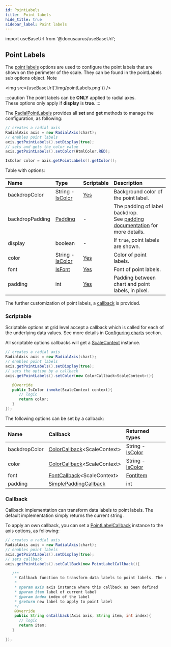 ```yaml
---
id: PointLabels
title:  Point labels
hide_title: true
sidebar_label: Point labels
---
```

import useBaseUrl from '@docusaurus/useBaseUrl';

## Point Labels

The [point labels](https://pepstock-org.github.io/Charba/5.0/org/pepstock/charba/client/configuration/RadialPointLabels.html) options are used to configure the point labels that are shown on the perimeter of the scale. They can be found in the pointLabels sub options object.
Note 

<img src={useBaseUrl('/img/pointLabels.png')} />

:::caution
The point labels can be **ONLY** applied to radial axes.<br/>
These options only apply if **display** is **true**.
:::

The [RadialPointLabels](https://pepstock-org.github.io/Charba/5.0/org/pepstock/charba/client/configuration/RadialPointLabels.html) provides all **set** and **get** methods to manage the configuration, as following:

```java
// creates a radial axis 
RadialAxis axis = new RadialAxis(chart);
// enables point labels
axis.getPointLabels().setDisplay(true);
// sets and gets the color value
axis.getPointLabels().setColor(HtmlColor.RED);

IsColor color = axis.getPointLabels().getColor();
```

Table with options:

| Name | Type | Scriptable | Description
| :- | :- | :- | :-
| backdropColor | String - [IsColor](https://pepstock-org.github.io/Charba/5.0/org/pepstock/charba/client/colors/IsColor.html) | [Yes](#scriptable) | Background color of the point label.
| backdropPadding | [Padding](https://pepstock-org.github.io/Charba/5.0/org/pepstock/charba/client/configuration/Padding.html) | - | The padding of label backdrop.<br/>See [padding documentation](../configuration/Commons#padding) for more details.
| display | boolean | - | If `true`, point labels are shown.
| color | String - [IsColor](https://pepstock-org.github.io/Charba/5.0/org/pepstock/charba/client/colors/IsColor.html) | [Yes](#scriptable) | Color of point labels.
| font | [IsFont](https://pepstock-org.github.io/Charba/5.0/org/pepstock/charba/client/options/IsFont.html) | [Yes](#scriptable) | Font of point labels.
| padding | int | [Yes](#scriptable) | Padding between chart and point labels, in pixel.

The further customization of point labels, a [callback](#callback) is provided.

### Scriptable

Scriptable options at grid level accept a callback which is called for each of the underlying data values. See more details in [Configuring charts](../configuration/ScriptableOptions) section. 

All scriptable options callbacks will get a [ScaleContext](../configuration/ScriptableOptions#scale-scriptable-options-context) instance.

```java
// creates a radial axis 
RadialAxis axis = new RadialAxis(chart);
// enables point labels
axis.getPointLabels().setDisplay(true);
// sets the option by a callback 
axis.getPointLabels().setColor(new ColorCallback<ScaleContext>(){

   @Override
   public IsColor invoke(ScaleContext context){
      // logic
      return color;
   }
});
```

The following options can be set by a callback:

| Name | Callback | Returned types
| :- | :- | :- 
| backdropColor | [ColorCallback](https://pepstock-org.github.io/Charba/5.0/org/pepstock/charba/client/callbacks/ColorCallback.html)&lt;ScaleContext&gt; | String - [IsColor](https://pepstock-org.github.io/Charba/5.0/org/pepstock/charba/client/colors/IsColor.html)
| color | [ColorCallback](https://pepstock-org.github.io/Charba/5.0/org/pepstock/charba/client/callbacks/ColorCallback.html)&lt;ScaleContext&gt; | String - [IsColor](https://pepstock-org.github.io/Charba/5.0/org/pepstock/charba/client/colors/IsColor.html)
| font | [FontCallback](https://pepstock-org.github.io/Charba/5.0/org/pepstock/charba/client/callbacks/FontCallback.html)&lt;ScaleContext&gt; | [FontItem](https://pepstock-org.github.io/Charba/5.0/org/pepstock/charba/client/items/FontItem.html)
| padding | [SimplePaddingCallback](https://pepstock-org.github.io/Charba/5.0/org/pepstock/charba/client/callbacks/SimplePaddingCallback.html) | int

### Callback

Callback implementation can transform data labels to point labels. The default implementation simply returns the current string.

To apply an own callback, you can set a [PointLabelCallback](https://pepstock-org.github.io/Charba/5.0/org/pepstock/charba/client/callbacks/PointLabelCallback.html) instance to the axis options, as following:

```java
// creates a radial axis 
RadialAxis axis = new RadialAxis(chart);
// enables point labels
axis.getPointLabels().setDisplay(true);
// sets callback
axis.getPointLabels().setCallBack(new PointLabelCallback(){

   /**
    * Callback function to transform data labels to point labels. The default implementation simply returns the current string.
    * 
    * @param axis axis instance where this callback as been defined
    * @param item label of current label
    * @param index index of the label
    * @return new label to apply to point label
    */
    @Override
    public String onCallback(Axis axis, String item, int index){
      // logic
      return item;
   }
         
});
```
